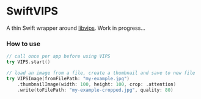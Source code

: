 # SwiftVIPS

A thin Swift wrapper around [libvips](https://github.com/libvips/libvips). Work in progress... 


### How to use


```swift
// call once per app before using VIPS
try VIPS.start()

// load an image from a file, create a thumbnail and save to new file
try VIPSImage(fromFilePath: "my-example.jpg")
    .thumbnailImage(width: 100, height: 100, crop: .attention)
    .write(toFilePath: "my-example-cropped.jpg", quality: 80)

```
